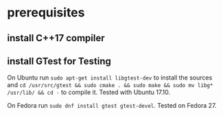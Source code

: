 # prerequisites

## install C++17 compiler


## install GTest for Testing
On Ubuntu run `sudo apt-get install libgtest-dev` to install the sources and `cd /usr/src/gtest && sudo cmake . && sudo make && sudo mv libg* /usr/lib/ && cd -` to compile it. Tested with Ubuntu 17.10. 

On Fedora run `sudo dnf install gtest gtest-devel`. Tested on Fedora 27.